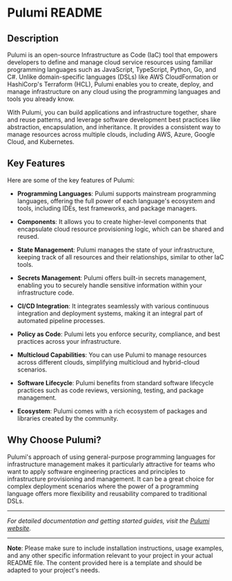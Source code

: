# Pulumi README

## Description

Pulumi is an open-source Infrastructure as Code (IaC) tool that empowers developers to define and manage cloud service resources using familiar programming languages such as JavaScript, TypeScript, Python, Go, and C#. Unlike domain-specific languages (DSLs) like AWS CloudFormation or HashiCorp's Terraform (HCL), Pulumi enables you to create, deploy, and manage infrastructure on any cloud using the programming languages and tools you already know.

With Pulumi, you can build applications and infrastructure together, share and reuse patterns, and leverage software development best practices like abstraction, encapsulation, and inheritance. It provides a consistent way to manage resources across multiple clouds, including AWS, Azure, Google Cloud, and Kubernetes.

## Key Features

Here are some of the key features of Pulumi:

- **Programming Languages**: Pulumi supports mainstream programming languages, offering the full power of each language's ecosystem and tools, including IDEs, test frameworks, and package managers.

- **Components**: It allows you to create higher-level components that encapsulate cloud resource provisioning logic, which can be shared and reused.

- **State Management**: Pulumi manages the state of your infrastructure, keeping track of all resources and their relationships, similar to other IaC tools.

- **Secrets Management**: Pulumi offers built-in secrets management, enabling you to securely handle sensitive information within your infrastructure code.

- **CI/CD Integration**: It integrates seamlessly with various continuous integration and deployment systems, making it an integral part of automated pipeline processes.

- **Policy as Code**: Pulumi lets you enforce security, compliance, and best practices across your infrastructure.

- **Multicloud Capabilities**: You can use Pulumi to manage resources across different clouds, simplifying multicloud and hybrid-cloud scenarios.

- **Software Lifecycle**: Pulumi benefits from standard software lifecycle practices such as code reviews, versioning, testing, and package management.

- **Ecosystem**: Pulumi comes with a rich ecosystem of packages and libraries created by the community.

## Why Choose Pulumi?

Pulumi's approach of using general-purpose programming languages for infrastructure management makes it particularly attractive for teams who want to apply software engineering practices and principles to infrastructure provisioning and management. It can be a great choice for complex deployment scenarios where the power of a programming language offers more flexibility and reusability compared to traditional DSLs.

---

*For detailed documentation and getting started guides, visit the [Pulumi website](https://www.pulumi.com/).*

---

**Note**: Please make sure to include installation instructions, usage examples, and any other specific information relevant to your project in your actual README file. The content provided here is a template and should be adapted to your project's needs.

